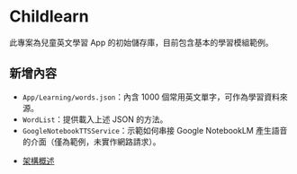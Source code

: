 # Childlearn

此專案為兒童英文學習 App 的初始儲存庫，目前包含基本的學習模組範例。

## 新增內容

* `App/Learning/words.json`：內含 1000 個常用英文單字，可作為學習資料來源。
* `WordList`：提供載入上述 JSON 的方法。
* `GoogleNotebookTTSService`：示範如何串接 Google NotebookLM 產生語音的介面（僅為範例，未實作網路請求）。

- [架構概述](docs/architecture.md)
